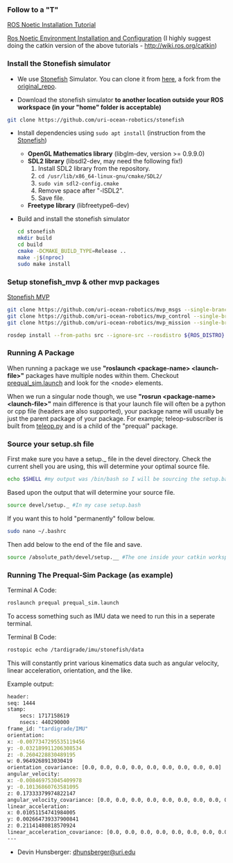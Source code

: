### Follow to a "T"
[ROS Noetic Installation Tutorial](http://wiki.ros.org/noetic/Installation/Ubuntu)

[Ros Noetic Environment Installation and Configuration](http://wiki.ros.org/ROS/Tutorials/InstallingandConfiguringROSEnvironment)
(I highly suggest doing the catkin version of the above tutorials - http://wiki.ros.org/catkin)

### Install the Stonefish simulator
- We use [Stonefish](https://stonefish.readthedocs.io/en/latest/install.html) Simulator. You can clone it from [here](https://github.com/uri-ocean-robotics/stonefish), a fork from the [original_repo](https://github.com/patrykcieslak/stonefish).

- Download the stonefish simulator **to another location outside your ROS workspace (in your "home" folder is acceptable)**
```bash
git clone https://github.com/uri-ocean-robotics/stonefish
```

- Install dependencies using `sudo apt install` (instruction from the [Stonefish](https://github.com/patrykcieslak/stonefish))
    * **OpenGL Mathematics library** (libglm-dev, version >= 0.9.9.0)
    * **SDL2 library** (libsdl2-dev, may need the following fix!)
        1. Install SDL2 library from the repository.
        2. `cd /usr/lib/x86_64-linux-gnu/cmake/SDL2/`
        3. `sudo vim sdl2-config.cmake`
        4. Remove space after "-lSDL2".
        5. Save file.
    * **Freetype library** (libfreetype6-dev)

- Build and install the stonefish simulator
    ```bash
    cd stonefish
    mkdir build
    cd build
    cmake -DCMAKE_BUILD_TYPE=Release ..
    make -j$(nproc)
    sudo make install
    ```

### Setup stonefish_mvp & other mvp packages
[Stonefish MVP](https://uri-ocean-robotics.github.io/stonefish_mvp/)

```bash
git clone https://github.com/uri-ocean-robotics/mvp_msgs --single-branch noetic-devel
git clone https://github.com/uri-ocean-robotics/mvp_control --single-branch noetic-devel
git clone https://github.com/uri-ocean-robotics/mvp_mission --single-branch noetic-devel
```

```bash
rosdep install --from-paths src --ignore-src --rosdistro ${ROS_DISTRO} -y
```

### Running A Package

When running a package we use **"roslaunch \<package-name>  \<launch-file>"** packages have multiple nodes within them. Checkout [prequal_sim.launch](src/prequal_pkg/launch/prequal_sim.launch) and look for the \<node> elements. 

When we run a singular node though, we use **"rosrun \<package-name> \<launch-file>"** main difference is that your launch file will often be a python or cpp file (headers are also supported), your package name will usually be just the parent package of your package. For example; teleop-subscriber is built from [teleop.py](src/prequal_pkg/teleop/teleop.py) and is a child of the "prequal" package.

### Source your setup.sh file

First make sure you have a setup._ file in the devel directory. Check the current shell you are using, this will determine your optimal source file.

```bash
echo $SHELL #my output was /bin/bash so I will be sourcing the setup.bash file
```
Based upon the output that will determine your source file.

```bash
source devel/setup._ #In my case setup.bash
```

If you want this to hold "permanently" follow below.

```bash
sudo nano ~/.bashrc
```

Then add below to the end of the file and save.

```bash
source /absolute_path/devel/setup.__ #The one inside your catkin workspace
```

### Running The Prequal-Sim Package (as example)

Terminal A Code:
```bash
roslaunch prequal prequal_sim.launch
```

To access something such as IMU data we need to run this in a seperate terminal. 

Terminal B Code:
```bash
rostopic echo /tardigrade/imu/stonefish/data
```
This will constantly print various kinematics data such as angular velocity, linear acceleration, orientation, and the like. 

Example output:
```bash
header: 
seq: 1444
stamp: 
    secs: 1717158619
    nsecs: 440290000
frame_id: "tardigrade/IMU"
orientation: 
x: -0.0077347295535119456
y: -0.032189911206308534
z: -0.2604228830489195
w: 0.9649268913030419
orientation_covariance: [0.0, 0.0, 0.0, 0.0, 0.0, 0.0, 0.0, 0.0, 0.0]
angular_velocity: 
x: -0.008469753045409978
y: -0.10136860763581095
z: 0.17333379974822147
angular_velocity_covariance: [0.0, 0.0, 0.0, 0.0, 0.0, 0.0, 0.0, 0.0, 0.0]
linear_acceleration: 
x: 0.01051154741984005
y: 0.002664739337900841
z: 0.21141480818570924
linear_acceleration_covariance: [0.0, 0.0, 0.0, 0.0, 0.0, 0.0, 0.0, 0.0, 0.0]
---
```

- Devin Hunsberger: dhunsberger@uri.edu
